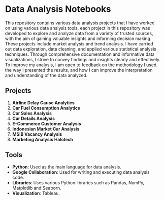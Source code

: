 # Data Analysis Notebooks

This repository contains various data analysis projects that I have worked on using various data analysis tools, each project in this repository was developed to explore and analyze data from a variety of trusted sources, with the aim of gaining valuable insights and informing decision making. These projects include market analysis and trend analysis. I have carried out data exploration, data cleaning, and applied various statistical analysis techniques. Through comprehensive documentation and informative data visualizations, I strive to convey findings and insights clearly and effectively. To improve my analysis, I am open to feedback on the methodology I used, the way I presented the results, and how I can improve the interpretation and understanding of the data analyzed.

## Projects

1. **Airline Delay Cause Analytics**
2. **Car Fuel Consumption Analytics** 
3. **Car Sales Analysis** 
4. **Car Details Analysis**   
5. **E-Commerce Customer Analysis**  
6. **Indonesian Market Car Analysis**  
7. **MSIB Vacancy Analysis**  
8. **Marketing Analysis Halotech**
   
## Tools

- **Python**: Used as the main language for data analysis.
- **Google Collaboration**: Used for writing and executing data analysis code.
- **Libraries**: Uses various Python libraries such as Pandas, NumPy, Matplotlib and Seaborn.
- **Visualization**: Tableau.
